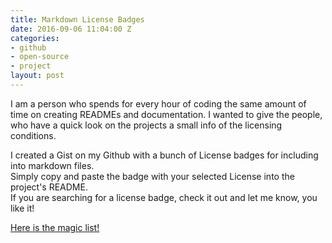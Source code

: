 ```yaml
---
title: Markdown License Badges
date: 2016-09-06 11:04:00 Z
categories:
- github
- open-source
- project
layout: post
---
```


I am a person who spends for every hour of coding the same amount of time on creating READMEs
and documentation. I wanted to give the people, who have a quick look on the projects a
small info of the licensing conditions.  

I created a Gist on my Github with a bunch of License badges for including into markdown files.  
Simply copy and paste the badge with your selected License into the project's README.  
If you are searching for a license badge, check it out and let me know, you like it!

[Here is the magic list!](https://gist.github.com/lukas-h/2a5d00690736b4c3a7ba)

<amp-gist data-gistid="2a5d00690736b4c3a7ba" layout="fixed-height" height="250"></amp-gist>

